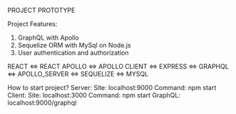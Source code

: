 PROJECT PROTOTYPE 

Project Features:
1. GraphQL with Apollo
2. Sequelize ORM with MySql on Node.js
3. User authentication and authorization

REACT <=> REACT APOLLO <=> APOLLO CLIENT <=> EXPRESS <=> GRAPHQL <=> APOLLO_SERVER <=> SEQUELIZE <=> MYSQL

How to start project?
    Server:
        Site: localhost:9000
        Command: npm start
    Client:
        Site: localhost:3000
        Command: npm start
    GraphQL:
        localhost:9000/graphql
